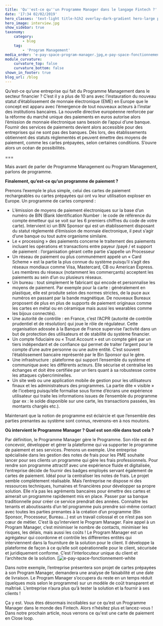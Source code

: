 ```yaml
---
title: 'Qu''est-ce qu''un Programme Manager dans le langage Fintech ?'
date: '17:34 02/02/2019'
hero_classes: 'text-light title-h1h2 overlay-dark-gradient hero-large parallax'
hero_image: interview.jpg
show_sidebar: true
taxonomy:
    category:
        - blog
    tag:
        - 'Program Management'
media_order: 'e-pay-space-program-manager.jpg,e-pay-space-fonctionnement-white.png'
module_curvature:
    curvature_top: false
    curvature_bottom: false
shown_in_footer: true
blog_url: /blog
---
```


Qu’est-ce qu’une entreprise qui fait du Programme Management dans le secteur financier ? C’est il y a plus de 10 ans avec l’instauration du nouveau statut d’établissement de monnaie électronique (EME) en Europe que le concept est apparu avec l’émergence de tout nouveaux acteurs à l’instar des institutions bancaires. La nouvelle directive européenne renforcée par la réforme du marché unique des paiements en euros autorise alors l’émission de monnaie électronique sans besoin de l’appui d’une banque. Fournir des services de paiements devient alors accessible pour des entreprises qui ne sont pas des banques. Dès lors, des établissements obtiennent des statuts réglementés et peuvent émettre des moyens de paiement, comme les cartes prépayées, selon certaines conditions. S’ouvre alors un océan de possibilités.

===

Mais avant de parler de Programme Management ou Program Management, parlons de programme.

**Finalement, qu’est-ce qu’un programme de paiement ?**

Prenons l’exemple le plus simple, celui des cartes de paiement rechargeables ou cartes prépayées qui ont vu leur utilisation exploser en Europe. Un programme de cartes comprend :

* L’émission de moyens de paiement électroniques sur la base d’un numéro de BIN (Bank Identification Number : le code de référence du compte émetteur qui se voit sur les 6 premiers chiffres du code de votre carte). Intervient ici un BIN Sponsor qui est un établissement disposant du statut règlementé d’émission de monnaie électronique, il peut s’agir d’une banque ou tout autre organisme similaire.
* Le « processing » des paiements concerne le traitement des paiements incluant les opérations et transactions entre payeur /payé / et support de paiement : l’organisation gérant cette partie s’appelle un Processeur
* Un réseau de paiement ou plus communément appelé un « Card Scheme » est la partie la plus connue du système puisqu’il s’agit des réseaux mondiaux comme Visa, Mastercard, CB ou American Express. Les membres du réseaux (notamment les commerçants) acceptent les paiements au sein d’un ou plusieurs réseaux.
* Un bureau : tout simplement le fabricant qui encode et personnalise les moyens de paiement. Par exemple pour la carte : généralement en plastique, elle est produite selon des normes strictes, de la puce aux numéros en passant par la bande magnétique. De nouveaux Bureaux proposent de plus en plus de supports de paiement originaux comme les cartes en métal ou en céramique mais aussi les wearables comme les bijoux connectés).
* Une autorité de contrôle : en France, c’est l’ACPR (autorité de contrôle prudentiel et de résolution) qui joue le rôle de régulateur. Cette organisation adossée à la Banque de France supervise l’activité dans un but de protection des utilisateurs et de stabilité du système financier.
* Un compte fiduciaire ou « Trust Account » est un compte géré par un tiers indépendant et de confiance qui permet de traiter l’argent pour le compte d’une autre personne ou une autre entité. C’est souvent l’établissement bancaire représenté par le Bin Sponsor qui le gère.
* Une infrastructure : plateforme qui support l’ensemble du système et communique avec les différents acteurs. Elle sécurise et centralise les échanges et doit être certifiée par un tiers quant à sa robustesse contre les attaques cybercriminelles.
* Un site web ou une application mobile de gestion pour les utilisateurs finaux et les administrateurs des programmes. La partie dite « visible » de l’iceberg puisqu’elle formalise sous forme d’écrans une expérience utilisateur qui traite les informations issues de l’ensemble du programme (par ex : le solde disponible sur une carte, les transactions passées, les montants chargés etc.).

Maintenant que la notion de programme est éclaircie et que l’ensemble des parties prenantes au système sont connus, revenons-en à nos moutons.

**Où intervient le Programme Manager ? Quel est son rôle dans tout cela ?**

Par définition, le Programme Manager gère le Programme. Son rôle est de concevoir, développer et gérer la plateforme qui va supporter le programme de paiement et ses services.
Prenons un exemple. Une entreprise spécialisée dans les gestion des notes de frais pour les PME souhaite lancer pour ses clients un programme qui gère les frais professionnels. Pour rendre son programme attractif avec une expérience fluide et digitalisée, l’entreprise décide de fournir des badges employés servant également de cartes de paiement. Idéal pour la centraliser les notes de frais. Le projet semble complètement réalisable. Mais l’entreprise ne dispose ni des ressources techniques, humaines et financières pour développer sa propre solution. Elle n’a pas les agréments bancaires pour émettre des cartes et aimerait un programme rapidement mis en place. Passer par sa banque traditionnelle pour créer ce service prendrait des années. Connaitre les tenants et aboutissants d’un tel programme puis prendre soi-même contact avec toutes les parties prenantes à la création d’un programme (Bin Sponsor, Processeur, Bureau…) est un travail colossal et ce n’est pas son cœur de métier. C’est là qu’intervient le Program Manager. Faire appel à un Program Manager, c’est minimiser le nombre de contacts, minimiser les risques, les délais, mais aussi les coûts ! Le Program Manager est un agrégateur qui coordonne et contrôle les différentes entités qui interviennent dans la fourniture de la solution pour le client. Il développe la plateforme de façon à ce qu’elle soit opérationnelle pour le client, sécurisée et juridiquement conforme. C’est l’interlocuteur unique du client et l’architecte de la solution.
[![e-pay-space-fonctionnement-white](e-pay-space-fonctionnement-white.png "e-pay-space-fonctionnement-white")

Dans notre exemple, l’entreprise présentera son projet de cartes prépayées à son Program Manager, demandera une analyse de faisabilité et une date de livraison. Le Program Manager s’occupera du reste en un temps réduit (quelques mois selon le programme) sur un modèle de coût transparent et maîtrisé. L’entreprise n’aura plus qu’à tester la solution et la fournir à ses clients !

Ça y est. Vous êtes désormais incollables sur ce qu’est un Programme Manager dans le monde des Fintech. Alors n’hésitez plus et lancez-vous ! Dans notre prochain article, nous verrons ce qu'est une carte de paiement en Close loop.


